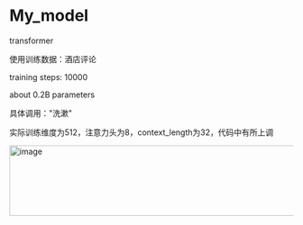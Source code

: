 # My_model
transformer 


使用训练数据：酒店评论

training steps: 10000



about 0.2B parameters


具体调用："洗漱"


实际训练维度为512，注意力头为8，context_length为32，代码中有所上调


<img width="1300" height="125" alt="image" src="https://github.com/user-attachments/assets/65a3a944-03a7-4087-94fa-0243aa2bab9a" />
